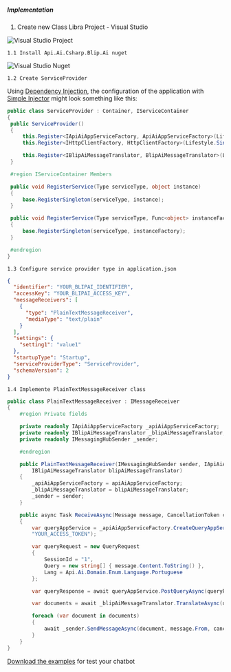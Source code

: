 ##### Implementation

1. Create new Class Libra Project - Visual Studio

![Visual Studio Project](http://i.imgur.com/upA4QJn.png)

    1.1 Install Api.Ai.Csharp.Blip.Ai nuget
    
![Visual Studio Nuget](http://i.imgur.com/lg3WFRO.png)

    1.2 Create ServiceProvider
    
   Using [Dependency Injection](https://en.wikipedia.org/wiki/Dependency_injection), the configuration of the 
   application with [Simple Injector](https://simpleinjector.org/index.html) might look something like this:

```csharp
public class ServiceProvider : Container, IServiceContainer
{
 public ServiceProvider()
 {                        
     this.Register<IApiAiAppServiceFactory, ApiAiAppServiceFactory>(Lifestyle.Singleton);
     this.Register<IHttpClientFactory, HttpClientFactory>(Lifestyle.Singleton);

     this.Register<IBlipAiMessageTranslator, BlipAiMessageTranslator>(Lifestyle.Singleton);
 }

 #region IServiceContainer Members

 public void RegisterService(Type serviceType, object instance)
 {
     base.RegisterSingleton(serviceType, instance);
 }

 public void RegisterService(Type serviceType, Func<object> instanceFactory)
 {
     base.RegisterSingleton(serviceType, instanceFactory);
 }

 #endregion
}
```  
    1.3 Configure service provider type in application.json
    
```json
{
  "identifier": "YOUR_BLIPAI_IDENTIFIER",
  "accessKey": "YOUR_BLIPAI_ACCESS_KEY",
  "messageReceivers": [
    {
      "type": "PlainTextMessageReceiver",
      "mediaType": "text/plain"
    }
  ],
  "settings": {
    "setting1": "value1"
  },
  "startupType": "Startup",
  "serviceProviderType": "ServiceProvider",
  "schemaVersion": 2
}
 ```
    1.4 Implemente PlainTextMessageReceiver class

```csharp
public class PlainTextMessageReceiver : IMessageReceiver
{
    #region Private fields

    private readonly IApiAiAppServiceFactory _apiAiAppServiceFactory;
    private readonly IBlipAiMessageTranslator _blipAiMessageTranslator;
    private readonly IMessagingHubSender _sender;

    #endregion

    public PlainTextMessageReceiver(IMessagingHubSender sender, IApiAiAppServiceFactory apiAiAppServiceFactory,
        IBlipAiMessageTranslator blipAiMessageTranslator)
    {
        _apiAiAppServiceFactory = apiAiAppServiceFactory;
        _blipAiMessageTranslator = blipAiMessageTranslator;
        _sender = sender;
    }

    public async Task ReceiveAsync(Message message, CancellationToken cancellationToken)
    {
        var queryAppService = _apiAiAppServiceFactory.CreateQueryAppService("https://api.api.ai/v1", 
        "YOUR_ACCESS_TOKEN");

        var queryRequest = new QueryRequest
        {
            SessionId = "1",
            Query = new string[] { message.Content.ToString() },
            Lang = Api.Ai.Domain.Enum.Language.Portuguese
        };

        var queryResponse = await queryAppService.PostQueryAsync(queryRequest);

        var documents = await _blipAiMessageTranslator.TranslateAsync(queryResponse);

        foreach (var document in documents)
        {
            await _sender.SendMessageAsync(document, message.From, cancellationToken);
        }
    }
}
```  
[Download the examples](https://goo.gl/ew06Zi) for test your chatbot  </br>
